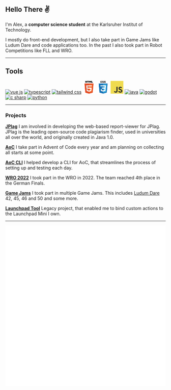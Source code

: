 ## Hello There :v: 
I'm Alex, a **computer science student** at the Karlsruher Institut of Technology.

I mostly do front-end development, but I also take part in Game Jams like Ludum Dare and code applications too. In the past I also took part in Robot Competitions like FLL and WRO.

<hr>

## Tools
[<img src="https://upload.wikimedia.org/wikipedia/commons/9/95/Vue.js_Logo_2.svg" alt="vue js" height="40">](https://www.vuejs.org)
[<img src="https://github.com/Kr0nox/Kr0nox/assets/39801116/5691f87c-77b2-455e-a708-47d504f9ce9d" alt="typescript" height="40">](https://www.typescriptlang.org/)
[<img src="https://upload.wikimedia.org/wikipedia/commons/thumb/d/d5/Tailwind_CSS_Logo.svg/768px-Tailwind_CSS_Logo.svg.png?20230715030042" alt="tailwind css" height="40">](https://www.tailwindcss.com)
[<img src="https://raw.githubusercontent.com/github/explore/80688e429a7d4ef2fca1e82350fe8e3517d3494d/topics/html/html.png" alt="html 5" height="40">]()
[<img src="https://raw.githubusercontent.com/github/explore/80688e429a7d4ef2fca1e82350fe8e3517d3494d/topics/css/css.png" alt="css 3" height="40">]()
[<img src="https://raw.githubusercontent.com/github/explore/80688e429a7d4ef2fca1e82350fe8e3517d3494d/topics/javascript/javascript.png" alt="javascript" height="40">]()
[<img src="https://upload.wikimedia.org/wikipedia/de/e/e1/Java-Logo.svg" alt="java" height="40">](https://www.java.com)
[<img src="https://github.com/Kr0nox/Kr0nox/assets/39801116/68a84777-1606-4675-b3d6-3e60b517d1eb" alt="godot" height="40">](https://www.godotengine.org)
[<img src="https://upload.wikimedia.org/wikipedia/commons/thumb/b/bd/Logo_C_sharp.svg/1200px-Logo_C_sharp.svg.png" alt="c sharp" height="40">]()
[<img src="https://upload.wikimedia.org/wikipedia/commons/thumb/c/c3/Python-logo-notext.svg/1869px-Python-logo-notext.svg.png" alt="python" height="40">](https://www.python.org)
<hr>

### Projects
**[JPlag](https://github.com/jplag/JPlag)** I am involved in developing the web-based report-viewer for JPlag. JPlag is the leading open-source code plagiarism finder, used in universities all over the world, and originally created in Java 1.0.

**[AoC](https://github.com/Kr0nox/AdventOfCode)** I take part in Advent of Code every year and am planning on collecting all starts at some point.

**[AoC CLI](https://github.com/NamelessGroup/AdventOfCode-CLI)** I helped develop a CLI for AoC, that streamlines the process of setting up and testing each day.

**[WRO 2022](https://github.com/Kr0nox/WRO2022Senior)** I took part in the WRO in 2022. The team reached 4th place in the German Finals.

**[Game Jams](https://kron0x.itch.io/)** I took part in multiple Game Jams. This includes [Ludum Dare](https://ldjam.com/users/kronox/games) 42, 45, 46 and 50 and some more.

**[Launchpad Tool](https://github.com/Kr0nox/LaunchpadTool)** Legacy project, that enabled me to bind custom actions to the Launchpad Mini I own.
<hr>

![Statistics](./github-metrics.svg)
<!--
<hr>

![Calendar](./github-metrics-calendar.svg)
